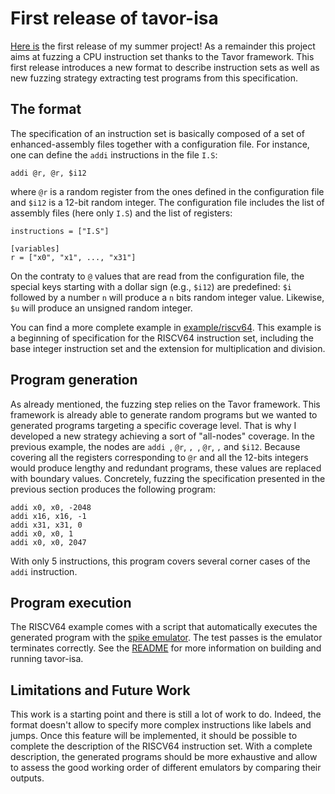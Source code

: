 # First release of tavor-isa
[Here is](https://github.com/yblein/tavor-isa/tree/v0.1) the first release of my summer project! As a remainder this
project aims at fuzzing a CPU instruction set thanks to the Tavor framework.
This first release introduces a new format to describe instruction sets as well
as new fuzzing strategy extracting test programs from this specification.

## The format
The specification of an instruction set is basically composed of a set of
enhanced-assembly files together with a configuration file. For instance, one
can define the `addi` instructions in the file `I.S`:
```
addi @r, @r, $i12
```
where `@r` is a random register from the ones defined in the configuration file
and `$i12` is a 12-bit random integer.
The configuration file includes the list of assembly files (here only `I.S`)
and the list of registers:
```
instructions = ["I.S"]

[variables]
r = ["x0", "x1", ..., "x31"]
```

On the contraty to `@` values that are read from the configuration file, the special keys starting with a dollar sign (e.g., `$i12`) are predefined:
`$i` followed by a number `n` will produce a `n` bits random integer value.
Likewise, `$u` will produce an unsigned random integer.

You can find a more complete example in [example/riscv64](/example/riscv64). This
example is a beginning of specification for the RISCV64 instruction set,
including the base integer instruction set and the extension for multiplication
and division.

## Program generation
As already mentioned, the fuzzing step relies on the Tavor framework. This
framework is already able to generate random programs but we wanted to
generated programs targeting a specific coverage level. That is why I
developed a new strategy achieving a sort of "all-nodes" coverage. In the
previous example, the nodes are `addi `, `@r`, `, `, `@r`, `,` and `$i12`.
Because covering all the registers corresponding to `@r` and all the 12-bits
integers would produce lengthy and redundant programs, these values are
replaced with boundary values. Concretely, fuzzing the specification presented
in the previous section produces the following program:
```
addi x0, x0, -2048
addi x16, x16, -1
addi x31, x31, 0
addi x0, x0, 1
addi x0, x0, 2047
```
With only 5 instructions, this program covers several corner cases of the
`addi` instruction.

## Program execution
The RISCV64 example comes with a script that automatically executes the
generated program with the [spike emulator](https://github.com/riscv/riscv-isa-sim).
The test passes is the emulator terminates correctly. See the
[README](/README.md) for more information on building and running
tavor-isa.

## Limitations and Future Work
This work is a starting point and there is still a lot of work to do. Indeed,
the format doesn't allow to specify more complex instructions like labels and
jumps. Once this feature will be implemented, it should be possible to complete
the description of the RISCV64 instruction set.
With a complete description, the generated programs should be more exhaustive
and allow to assess the good working order of different emulators by comparing
their outputs.

